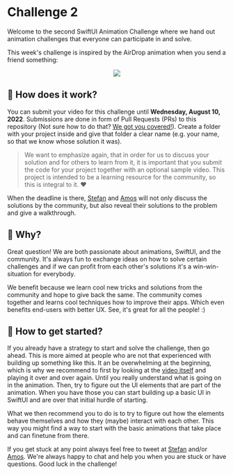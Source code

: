 # Challenge 2

Welcome to the second SwiftUI Animation Challenge where we hand out animation challenges that everyone can participate in and solve.

This week's challenge is inspired by the AirDrop animation when you send a friend something:

<p align="center">
 <img src="https://github.com/SwiftUI-Animation-Challenges/Challenge-2/blob/main/challenge-2-video.mov"/>
</p>

## 🤔 How does it work?

You can submit your video for this challenge until **Wednesday, August 10, 2022**. Submissions are done in form of Pull Requests (PRs) to this repository (Not sure how to do that? [We got you covered!](https://opensource.com/article/19/7/create-pull-request-github)). Create a folder with your project inside and give that folder a clear name (e.g. your name, so that we know whose solution it was).

> We want to emphasize again, that in order for us to discuss your solution and for others to learn from it, it is important that you submit the code for your project together with an optional sample video. This project is intended to be a learning resource for the community, so this is integral to it. ❤️

When the deadline is there, [Stefan](https://twitter.com/stefanjblos) and [Amos](https://twitter.com/amos_gyamfi) will not only discuss the solutions by the community, but also reveal their solutions to the problem and give a walkthrough.

## 🤨 Why?

Great question! We are both passionate about animations, SwiftUI, and the community. It's always fun to exchange ideas on how to solve certain challenges and if we can profit from each other's solutions it's a win-win-situation for everybody.

We benefit because we learn cool new tricks and solutions from the community and hope to give back the same. The community comes together and learns cool techniques how to improve their apps. Which even benefits end-users with better UX. See, it's great for all the people! :)

## 🤠 How to get started?

If you already have a strategy to start and solve the challenge, then go ahead. This is more aimed at people who are not that experienced with building up something like this. It an be overwhelming at the beginning, which is why we recommend to first by looking at the [video itself](./challenge-2-video.mov) and playing it over and over again. Until you really understand what is going on in the animation. Then, try to figure out the UI elements that are part of the animation. When you have those you can start building up a basic UI in SwiftUI and are over that initial hurdle of starting.

What we then recommend you to do is to try to figure out how the elements behave themselves and how they (maybe) interact with each other. This way you might find a way to start with the basic animations that take place and can finetune from there.

If you get stuck at any point always feel free to tweet at [Stefan](https://twitter.com/stefanjblos) and/or [Amos](https://twitter.com/amos_gyamfi). We're always happy to chat and help you when you are stuck or have questions. Good luck in the challenge!
